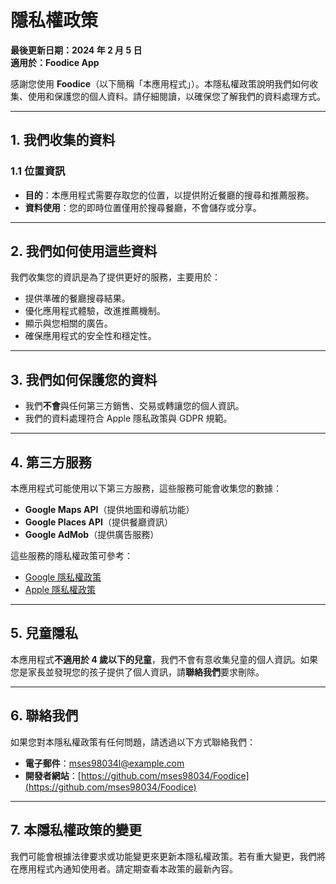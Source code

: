 # **隱私權政策**

**最後更新日期：2024 年 2 月 5 日**  
**適用於：Foodice App**  

感謝您使用 **Foodice**（以下簡稱「本應用程式」）。本隱私權政策說明我們如何收集、使用和保護您的個人資料。請仔細閱讀，以確保您了解我們的資料處理方式。

---

## **1. 我們收集的資料**

### **1.1 位置資訊**
- **目的**：本應用程式需要存取您的位置，以提供附近餐廳的搜尋和推薦服務。
- **資料使用**：您的即時位置僅用於搜尋餐廳，不會儲存或分享。


---

## **2. 我們如何使用這些資料**

我們收集您的資訊是為了提供更好的服務，主要用於：
- 提供準確的餐廳搜尋結果。
- 優化應用程式體驗，改進推薦機制。
- 顯示與您相關的廣告。
- 確保應用程式的安全性和穩定性。

---

## **3. 我們如何保護您的資料**

- 我們**不會**與任何第三方銷售、交易或轉讓您的個人資訊。
- 我們的資料處理符合 Apple 隱私政策與 GDPR 規範。

---

## **4. 第三方服務**

本應用程式可能使用以下第三方服務，這些服務可能會收集您的數據：

- **Google Maps API**（提供地圖和導航功能）
- **Google Places API**（提供餐廳資訊）
- **Google AdMob**（提供廣告服務）

這些服務的隱私權政策可參考：
- [Google 隱私權政策](https://policies.google.com/privacy)
- [Apple 隱私權政策](https://www.apple.com/legal/privacy/)

---

## **5. 兒童隱私**

本應用程式**不適用於 4 歲以下的兒童**，我們不會有意收集兒童的個人資訊。如果您是家長並發現您的孩子提供了個人資訊，請**聯絡我們**要求刪除。

---

## **6. 聯絡我們**

如果您對本隱私權政策有任何問題，請透過以下方式聯絡我們：

- **電子郵件**：mses98034l@example.com  
- **開發者網站**：[https://github.com/mses98034/Foodice](https://github.com/mses98034/Foodice)  

---

## **7. 本隱私權政策的變更**

我們可能會根據法律要求或功能變更來更新本隱私權政策。若有重大變更，我們將在應用程式內通知使用者。請定期查看本政策的最新內容。

